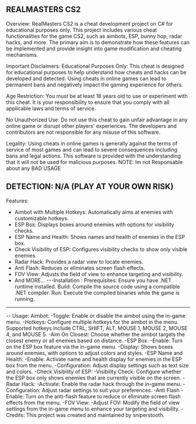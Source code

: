 REALMASTERS CS2
---------------------------------------------------------------------------------------------------------------------
Overview:
RealMasters CS2 is a cheat development project on C# for educational purposes only. This project includes various cheat functionalities for the game CS2, such as aimbots, ESP, bunny hop, radar hacks, and more. The primary aim is to demonstrate how these features can be implemented and provide insight into game modification and cheating mechanisms.

Important Disclaimers:
Educational Purposes Only: This cheat is designed for educational purposes to help understand how cheats and hacks can be developed and detected. Using cheats in online games can lead to permanent bans and negatively impact the gaming experience for others.

Age Restriction: You must be at least 18 years old to use or experiment with this cheat. It is your responsibility to ensure that you comply with all applicable laws and terms of service.

No Unauthorized Use: Do not use this cheat to gain unfair advantage in any online game or disrupt other players' experiences. The developers and contributors are not responsible for any misuse of this software.

Legality: Using cheats in online games is generally against the terms of service of most games and can lead to severe consequences including bans and legal actions. This software is provided with the understanding that it will not be used for malicious purposes.
NOTE: Im not Responsable about any BAD USAGE

DETECTION: N/A (PLAY AT YOUR OWN RISK)
-----------------------------------------------------------------------------------------------
Features:
- Aimbot with Multiple Hotkeys: Automatically aims at enemies with customizable hotkeys.
- ESP Box: Displays boxes around enemies with options for visibility checks.
- ESP Name and Health: Shows names and health of enemies in the ESP box.
- Check Visibility of ESP: Configures visibility checks to show only visible enemies.
- Radar Hack: Provides a radar view to locate enemies.
- Anti Flash: Reduces or eliminates screen flash effects.
- FOV View: Adjusts the field of view to enhance targeting and visibility.
- And MORE...
---Installation :
Prerequisites: Ensure you have .NET runtime installed.
Build: Compile the source code using a compatible .NET compiler.
Run: Execute the compiled binaries while the game is running.
------------------------------------------------------------------
-- Usage:
Aimbot:
-Toggle: Enable or disable the aimbot using the in-game menu.
-Hotkeys: Configure multiple hotkeys for the aimbot in the menu. Supported hotkeys include CTRL, SHIFT, ALT, MOUSE 1, MOUSE 2, MOUSE 4, and MOUSE 5.
-Aim On Closest: Choose whether the aimbot targets the closest enemy or all enemies based on distance.
-ESP Box:
-Enable: Turn on the ESP box feature via the in-game menu.
-Display: Shows boxes around enemies, with options to adjust colors and styles.
-ESP Name and Health:
-Enable: Activate name and health display for enemies in the ESP box from the menu.
-Configuration: Adjust display settings such as text size and colors.
-Check Visibility of ESP:
-Visibility Check: Configure whether the ESP box only shows enemies that are currently visible on the screen.
-Radar Hack:
-Activate: Enable the radar hack through the in-game menu.
-Configuration: Adjust radar settings to suit your preferences.
-Anti Flash
-Enable: Turn on the anti-flash feature to reduce or eliminate screen flash effects from the menu.
-FOV View:
-Adjust FOV: Modify the field of view settings from the in-game menu to enhance your targeting and visibility.
-Credits:
This project was created and maintained by sniperstooth.
